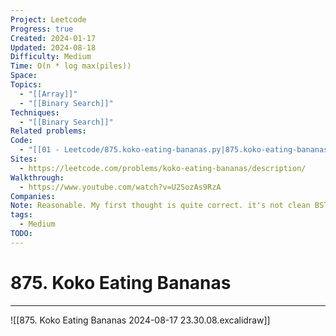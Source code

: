 ```yaml
---
Project: Leetcode
Progress: true
Created: 2024-01-17
Updated: 2024-08-18
Difficulty: Medium
Time: O(n * log max(piles))
Space: 
Topics:
  - "[[Array]]"
  - "[[Binary Search]]"
Techniques:
  - "[[Binary Search]]"
Related problems: 
Code:
  - "[[01 - Leetcode/875.koko-eating-bananas.py|875.koko-eating-bananas]]"
Sites:
  - https://leetcode.com/problems/koko-eating-bananas/description/
Walkthrough:
  - https://www.youtube.com/watch?v=U2SozAs9RzA
Companies: 
Note: Reasonable. My first thought is quite correct. it's not clean BST and O(log n). Need to sacrifice looping piles to sum up to find min hours
tags:
  - Medium
TODO: 
---
```

# 875. Koko Eating Bananas
---
![[875. Koko Eating Bananas 2024-08-17 23.30.08.excalidraw]]